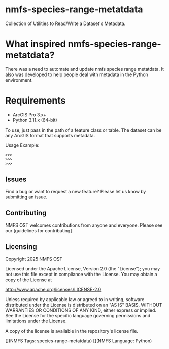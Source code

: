 # nmfs-species-range-metatdata
Collection of Utilities to Read/Write a Dataset's Metadata.

# What inspired nmfs-species-range-metatdata? 
There was a need to automate and update nmfs species range metatdata. It also 
was developed to help people deal with metadata in the Python environment.

#  Requirements
 - ArcGIS Pro 3.x+
 - Python 3.11.x (64-bit)

To use, just pass in the path of a feature class or table. The dataset
can be any ArcGIS format that supports metadata.

Usage Example:

    >>>
    >>>
    >>>

## Issues

Find a bug or want to request a new feature?  Please let us know by submitting an issue.

## Contributing

NMFS OST welcomes contributions from anyone and everyone. Please see our [guidelines for contributing]

## Licensing
Copyright 2025 NMFS OST

Licensed under the Apache License, Version 2.0 (the "License");
you may not use this file except in compliance with the License.
You may obtain a copy of the License at

   http://www.apache.org/licenses/LICENSE-2.0

Unless required by applicable law or agreed to in writing, software
distributed under the License is distributed on an "AS IS" BASIS,
WITHOUT WARRANTIES OR CONDITIONS OF ANY KIND, either express or implied.
See the License for the specific language governing permissions and
limitations under the License.

A copy of the license is available in the repository's license file.

[](NMFS Tags: species-range-metatdata)
[](NMFS Language: Python)​
